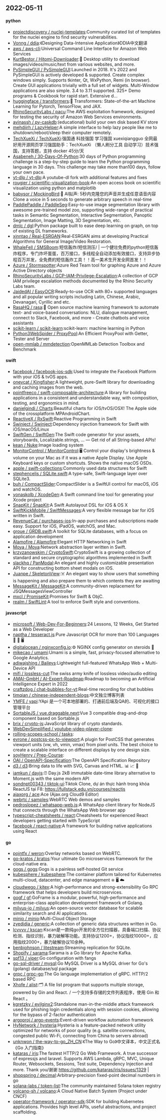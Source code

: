 ## 2022-05-11

#### python
* [projectdiscovery / nuclei-templates](https://github.com/projectdiscovery/nuclei-templates):Community curated list of templates for the nuclei engine to find security vulnerabilities.
* [Vonng / ddia](https://github.com/Vonng/ddia):《Designing Data-Intensive Application》DDIA中文翻译
* [aws / aws-cli](https://github.com/aws/aws-cli):Universal Command Line Interface for Amazon Web Services
* [KurtBestor / Hitomi-Downloader](https://github.com/KurtBestor/Hitomi-Downloader):🍰
Desktop utility to download images/videos/music/text from various websites, and more.
* [PySimpleGUI / PySimpleGUI](https://github.com/PySimpleGUI/PySimpleGUI):Launched in 2018. It's 2022 and PySimpleGUI is actively developed & supported. Create complex windows simply. Supports tkinter, Qt, WxPython, Remi (in browser). Create GUI applications trivially with a full set of widgets. Multi-Window applications are also simple. 3.4 to 3.11 supported. 325+ Demo programs & Cookbook for rapid start. Extensive d…
* [huggingface / transformers](https://github.com/huggingface/transformers):🤗
Transformers: State-of-the-art Machine Learning for Pytorch, TensorFlow, and JAX.
* [RhinoSecurityLabs / pacu](https://github.com/RhinoSecurityLabs/pacu):The AWS exploitation framework, designed for testing the security of Amazon Web Services environments.
* [avinassh / py-caskdb](https://github.com/avinassh/py-caskdb):(educational) build your own disk based KV store
* [mehdiirh / LazyHelper](https://github.com/mehdiirh/LazyHelper):A simple interface to help lazy people like me to shutdown/reboot/sleep their computer remotely.
* [TechXueXi / TechXueXi](https://github.com/TechXueXi/TechXueXi):强国通 科技强国 学习强国 xuexiqiangguo 全网最好用开源网页学习强国助手：TechXueXi （懒人刷分工具 自动学习）技术强国，支持答题，支持 docker 45分/天
* [Asabeneh / 30-Days-Of-Python](https://github.com/Asabeneh/30-Days-Of-Python):30 days of Python programming challenge is a step-by-step guide to learn the Python programming language in 30 days. This challenge may take more than100 days, follow your own pace.
* [yt-dlp / yt-dlp](https://github.com/yt-dlp/yt-dlp):A youtube-dl fork with additional features and fixes
* [rougier / scientific-visualization-book](https://github.com/rougier/scientific-visualization-book):An open access book on scientific visualization using python and matplotlib
* [babysor / MockingBird](https://github.com/babysor/MockingBird):🚀
AI拟声: 5秒内克隆您的声音并生成任意语音内容 Clone a voice in 5 seconds to generate arbitrary speech in real-time
* [PaddlePaddle / PaddleSeg](https://github.com/PaddlePaddle/PaddleSeg):Easy-to-use image segmentation library with awesome pre-trained model zoo, supporting wide-range of practical tasks in Semantic Segmentation, Interactive Segmentation, Panoptic Segmentation, Image Matting, 3D Segmentation, etc.
* [dmlc / dgl](https://github.com/dmlc/dgl):Python package built to ease deep learning on graph, on top of existing DL frameworks.
* [xinntao / Real-ESRGAN](https://github.com/xinntao/Real-ESRGAN):Real-ESRGAN aims at developing Practical Algorithms for General Image/Video Restoration.
* [WhaleFell / SMSBoom](https://github.com/WhaleFell/SMSBoom):短信轰炸/短信测压/ | 一个健壮免费的python短信轰炸程序，专门炸坏蛋蛋，百万接口，多线程全自动添加有效接口，支持异步协程百万并发，全免费的短信轰炸工具！！高一美术生开发全网首发！！
* [Azure / Stormspotter](https://github.com/Azure/Stormspotter):Azure Red Team tool for graphing Azure and Azure Active Directory objects
* [RhinoSecurityLabs / GCP-IAM-Privilege-Escalation](https://github.com/RhinoSecurityLabs/GCP-IAM-Privilege-Escalation):A collection of GCP IAM privilege escalation methods documented by the Rhino Security Labs team.
* [JaidedAI / EasyOCR](https://github.com/JaidedAI/EasyOCR):Ready-to-use OCR with 80+ supported languages and all popular writing scripts including Latin, Chinese, Arabic, Devanagari, Cyrillic and etc.
* [RasaHQ / rasa](https://github.com/RasaHQ/rasa):💬
Open source machine learning framework to automate text- and voice-based conversations: NLU, dialogue management, connect to Slack, Facebook, and more - Create chatbots and voice assistants
* [scikit-learn / scikit-learn](https://github.com/scikit-learn/scikit-learn):scikit-learn: machine learning in Python
* [Python3WebSpider / ProxyPool](https://github.com/Python3WebSpider/ProxyPool):An Efficient ProxyPool with Getter, Tester and Server
* [open-mmlab / mmdetection](https://github.com/open-mmlab/mmdetection):OpenMMLab Detection Toolbox and Benchmark

#### swift
* [facebook / facebook-ios-sdk](https://github.com/facebook/facebook-ios-sdk):Used to integrate the Facebook Platform with your iOS & tvOS apps.
* [onevcat / Kingfisher](https://github.com/onevcat/Kingfisher):A lightweight, pure-Swift library for downloading and caching images from the web.
* [pointfreeco / swift-composable-architecture](https://github.com/pointfreeco/swift-composable-architecture):A library for building applications in a consistent and understandable way, with composition, testing, and ergonomics in mind.
* [danielgindi / Charts](https://github.com/danielgindi/Charts):Beautiful charts for iOS/tvOS/OSX! The Apple side of the crossplatform MPAndroidChart.
* [ReactiveX / RxSwift](https://github.com/ReactiveX/RxSwift):Reactive Programming in Swift
* [Swinject / Swinject](https://github.com/Swinject/Swinject):Dependency injection framework for Swift with iOS/macOS/Linux
* [SwiftGen / SwiftGen](https://github.com/SwiftGen/SwiftGen):The Swift code generator for your assets, storyboards, Localizable.strings, … — Get rid of all String-based APIs!
* [kean / Nuke](https://github.com/kean/Nuke):Image loading system
* [MonitorControl / MonitorControl](https://github.com/MonitorControl/MonitorControl):🖥
Control your display's brightness & volume on your Mac as if it was a native Apple Display. Use Apple Keyboard keys or custom shortcuts. Shows the native macOS OSDs.
* [apple / swift-collections](https://github.com/apple/swift-collections):Commonly used data structures for Swift
* [stephencelis / SQLite.swift](https://github.com/stephencelis/SQLite.swift):A type-safe, Swift-language layer over SQLite3.
* [buh / CompactSlider](https://github.com/buh/CompactSlider):CompactSlider is a SwiftUI control for macOS, iOS and watchOS.
* [yonaskolb / XcodeGen](https://github.com/yonaskolb/XcodeGen):A Swift command line tool for generating your Xcode project
* [SnapKit / SnapKit](https://github.com/SnapKit/SnapKit):A Swift Autolayout DSL for iOS & OS X
* [SwiftKickMobile / SwiftMessages](https://github.com/SwiftKickMobile/SwiftMessages):A very flexible message bar for iOS written in Swift.
* [RevenueCat / purchases-ios](https://github.com/RevenueCat/purchases-ios):In-app purchases and subscriptions made easy. Support for iOS, iPadOS, watchOS, and Mac.
* [groue / GRDB.swift](https://github.com/groue/GRDB.swift):A toolkit for SQLite databases, with a focus on application development
* [Alamofire / Alamofire](https://github.com/Alamofire/Alamofire):Elegant HTTP Networking in Swift
* [Moya / Moya](https://github.com/Moya/Moya):Network abstraction layer written in Swift.
* [krzyzanowskim / CryptoSwift](https://github.com/krzyzanowskim/CryptoSwift):CryptoSwift is a growing collection of standard and secure cryptographic algorithms implemented in Swift
* [slackhq / PanModal](https://github.com/slackhq/PanModal):An elegant and highly customizable presentation API for constructing bottom sheet modals on iOS.
* [Juanpe / SkeletonView](https://github.com/Juanpe/SkeletonView):☠️
An elegant way to show users that something is happening and also prepare them to which contents they are awaiting
* [MessageKit / MessageKit](https://github.com/MessageKit/MessageKit):A community-driven replacement for JSQMessagesViewController
* [mxcl / PromiseKit](https://github.com/mxcl/PromiseKit):Promises for Swift & ObjC.
* [realm / SwiftLint](https://github.com/realm/SwiftLint):A tool to enforce Swift style and conventions.

#### javascript
* [microsoft / Web-Dev-For-Beginners](https://github.com/microsoft/Web-Dev-For-Beginners):24 Lessons, 12 Weeks, Get Started as a Web Developer
* [naptha / tesseract.js](https://github.com/naptha/tesseract.js):Pure Javascript OCR for more than 100 Languages
📖
🎉
🖥
* [digitalocean / nginxconfig.io](https://github.com/digitalocean/nginxconfig.io):⚙️
NGINX config generator on steroids
💉
* [mikecao / umami](https://github.com/mikecao/umami):Umami is a simple, fast, privacy-focused alternative to Google Analytics.
* [adiwajshing / Baileys](https://github.com/adiwajshing/Baileys):Lightweight full-featured WhatsApp Web + Multi-Device API
* [mifi / lossless-cut](https://github.com/mifi/lossless-cut):The swiss army knife of lossless video/audio editing
* [AMAI-GmbH / AI-Expert-Roadmap](https://github.com/AMAI-GmbH/AI-Expert-Roadmap):Roadmap to becoming an Artificial Intelligence Expert in 2022
* [craftzdog / chat-bubbles-for-yt](https://github.com/craftzdog/chat-bubbles-for-yt):Real-time recording for chat bubbles
* [timqian / chinese-independent-blogs](https://github.com/timqian/chinese-independent-blogs):中文独立博客列表
* [YMFE / yapi](https://github.com/YMFE/yapi):YApi 是一个可本地部署的、打通前后端及QA的、可视化的接口管理平台
* [SortableJS / vue.draggable.next](https://github.com/SortableJS/vue.draggable.next):Vue 3 compatible drag-and-drop component based on Sortable.js
* [brix / crypto-js](https://github.com/brix/crypto-js):JavaScript library of crypto standards.
* [WebDevSimplified / youtube-video-player-clone](https://github.com/WebDevSimplified/youtube-video-player-clone):
* [rolling-scopes-school / tasks](https://github.com/rolling-scopes-school/tasks):
* [evrone / postcss-px-to-viewport](https://github.com/evrone/postcss-px-to-viewport):A plugin for PostCSS that generates viewport units (vw, vh, vmin, vmax) from pixel units. The best choice to create a scalable interface on different displays by one design size.
* [soyHenry / Prep-Course](https://github.com/soyHenry/Prep-Course):
* [OAI / OpenAPI-Specification](https://github.com/OAI/OpenAPI-Specification):The OpenAPI Specification Repository
* [d3 / d3](https://github.com/d3/d3):Bring data to life with SVG, Canvas and HTML.
📊
📈
🎉
* [iamkun / dayjs](https://github.com/iamkun/dayjs):⏰
Day.js 2kB immutable date-time library alternative to Moment.js with the same modern API
* [sondnpt00343 / tiktok-ui](https://github.com/sondnpt00343/tiktok-ui):Tiktok Clone, dự án thực hành trong khóa ReactJS tại F8: https://fullstack.edu.vn/courses/reactjs
* [ajaxorg / ace](https://github.com/ajaxorg/ace):Ace (Ajax.org Cloud9 Editor)
* [webrtc / samples](https://github.com/webrtc/samples):WebRTC Web demos and samples
* [pedroslopez / whatsapp-web.js](https://github.com/pedroslopez/whatsapp-web.js):A WhatsApp client library for NodeJS that connects through the WhatsApp Web browser app
* [typescript-cheatsheets / react](https://github.com/typescript-cheatsheets/react):Cheatsheets for experienced React developers getting started with TypeScript
* [facebook / react-native](https://github.com/facebook/react-native):A framework for building native applications using React

#### go
* [pojntfx / weron](https://github.com/pojntfx/weron):Overlay networks based on WebRTC.
* [go-kratos / kratos](https://github.com/go-kratos/kratos):Your ultimate Go microservices framework for the cloud-native era.
* [gogs / gogs](https://github.com/gogs/gogs):Gogs is a painless self-hosted Git service
* [kubesphere / kubesphere](https://github.com/kubesphere/kubesphere):The container platform tailored for Kubernetes multi-cloud, datacenter, and edge management ⎈
🖥
☁️
* [cloudwego / kitex](https://github.com/cloudwego/kitex):A high-performance and strong-extensibility Go RPC framework that helps developers build microservices.
* [gogf / gf](https://github.com/gogf/gf):GoFrame is a modular, powerful, high-performance and enterprise-class application development framework of Golang.
* [milvus-io / milvus](https://github.com/milvus-io/milvus):An open-source vector database for scalable similarity search and AI applications.
* [minio / minio](https://github.com/minio/minio):Multi-Cloud Object Storage
* [zyedidia / generic](https://github.com/zyedidia/generic):A collection of generic data structures written in Go.
* [lcvvvv / kscan](https://github.com/lcvvvv/kscan):Kscan是一款纯go开发的全方位扫描器，具备端口扫描、协议检测、指纹识别，暴力破解等功能。支持协议1200+，协议指纹10000+，应用指纹2000+，暴力破解协议10余种。
* [benbjohnson / litestream](https://github.com/benbjohnson/litestream):Streaming replication for SQLite.
* [Shopify / sarama](https://github.com/Shopify/sarama):Sarama is a Go library for Apache Kafka.
* [spf13 / viper](https://github.com/spf13/viper):Go configuration with fangs
* [go-sql-driver / mysql](https://github.com/go-sql-driver/mysql):Go MySQL Driver is a MySQL driver for Go's (golang) database/sql package
* [grpc / grpc-go](https://github.com/grpc/grpc-go):The Go language implementation of gRPC. HTTP/2 based RPC
* [Xhofe / alist](https://github.com/Xhofe/alist):🗂️
A file list program that supports multiple storage, powered by Gin and React. / 一个支持多存储的文件列表程序，使用 Gin 和 React 。
* [kgretzky / evilginx2](https://github.com/kgretzky/evilginx2):Standalone man-in-the-middle attack framework used for phishing login credentials along with session cookies, allowing for the bypass of 2-factor authentication
* [argoproj / argo-events](https://github.com/argoproj/argo-events):Event-driven workflow automation framework
* [HyNetwork / hysteria](https://github.com/HyNetwork/hysteria):Hysteria is a feature-packed network utility optimized for networks of poor quality (e.g. satellite connections, congested public Wi-Fi, connecting from China to servers abroad)
* [unknwon / the-way-to-go_ZH_CN](https://github.com/unknwon/the-way-to-go_ZH_CN):《The Way to Go》中文译本，中文正式名《Go 入门指南》
* [kataras / iris](https://github.com/kataras/iris):The fastest HTTP/2 Go Web Framework. A true successor of expressjs and laravel. Supports AWS Lambda, gRPC, MVC, Unique Router, Websockets, Sessions, Test suite, Dependency Injection and more. Thank you/谢谢 https://github.com/kataras/iris/issues/1329 |
* [shopspring / decimal](https://github.com/shopspring/decimal):Arbitrary-precision fixed-point decimal numbers in go
* [solana-labs / token-list](https://github.com/solana-labs/token-list):The community maintained Solana token registry
* [volcano-sh / volcano](https://github.com/volcano-sh/volcano):A Cloud Native Batch System (Project under CNCF)
* [operator-framework / operator-sdk](https://github.com/operator-framework/operator-sdk):SDK for building Kubernetes applications. Provides high level APIs, useful abstractions, and project scaffolding.
